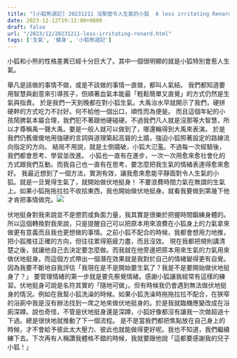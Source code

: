 ```yaml
---
title: "[小狐熊週記] 20231211 沒那麼令人生氣的小狐  A less irritating Renard"
date: 2023-12-12T19:12:00+0800
draft: false
url: "/2023/12/20231211-less-irritating-renard.html"
tags: ['生氣', '健身', '小狐熊週記']
---
```


小狐和小熊的性格差異已經十分巨大了。其中一個很明顯的就是小狐特別會惹人生氣。

舉凡是該做的事情不做，或是不該做的事情一直做，都叫人氣結。 我們都知道要用智慧與創意來引導孩子，但順著血氣本能最「輕鬆簡單又直覺」的方式仍然是生氣與指責。 於是我們一天到晚都在對小狐生氣。大禹治水早就開示了我們，硬拼硬幹的方式吃力不討好。何不給他一個出口，順性而為便是。 而且這個年紀的小孩鬧脾氣本屬合理，我們犯不著跟他硬碰硬。不過我們凡人就是沒那等大智慧，所以才尊稱禹一聲大禹。要是一般人就可以做到了，哪還輪得到大禹來表演。 於是我們仍舊傻傻地用強硬的言詞與道理築起高聳的土牆，強迫小狐照著設定的路線流向指定的方向。 結局不用說，就是土倒牆破，小狐大氾濫。不過每一次經驗後，我們都會思考、學習並改進。 小狐也一直有在進步，一次一次用愈來愈社會化的方式跟我們互動。而我自己也一直有在思考，要怎麼把我生氣的情緒表達得愈來愈好。 我最近想到了一個方法，實測有效，讓我愈來愈能平靜面對令人生氣的小狐。就是一旦覺得生氣了，就開始做伏地挺身！ 不要浪費時間力氣在無謂的生氣上。如果小狐拖拖拉拉不收拾東西，我也開始做伏地挺身。就看我要做到第幾下他才肯把事情做完。![](https://blogger.googleusercontent.com/img/a/AVvXsEiCcchLiaOTWnfvgNUAxBJGSMBUdWehRi9jfgI7eBMRyIydl95kt8hH0qIZgLCqxhMtakgdEparzL_eDXeOFwj975fmzPjtoA4Aqv5Ea-LZiBUwT4q_sftWXeQ0LihoALU0mICEtuhAgmzYa587rt53fFUoL962_jzJ0yCYeR8Xmqxwx1NQYwWjhIxzy3Y=w400-h400)



伏地挺身對我來說並不是懲罰或負面力量，我其實是很樂於把握時間鍛練身體的。 所以這個轉換對我來說，只是提醒自己可以把原本用來浪費在小狐身上的力氣拿來做更有意義而且我也更想做的事情。之前小狐不配合的時候，我都會想用力地推，把小狐推往正確的方向，但往往累得筋疲力盡，而且沒效。 現在我都把規則講清楚之後，就讓他自己去決定要怎麼做。而我就在他旁邊把原本用來生氣的力氣用來做伏地挺身。而這個方式帶出一個潛在效果就是我對於自己的情緒變得更有自覺。 因為我要不斷地自我評估「我現在是不是開始要生氣了？我是不是要開始做伏地挺身了？」 要管理情緒的第一步就是要先察覺情緒。感謝小狐讓我經常有這樣的練習。伏地挺身可說是名符其實的「隨地可做」。但有時候我仍會遇到無法做伏地挺身的情況。例如在我幫小狐洗澡的時候。如果小狐洗澡時拖拖拉拉不配合，在狹窄的浴廁中我是沒有辦法找到一席之地來做伏地挺身的。於是我就臨機應變改成在浴廁深蹲。說也奇怪，不管是伏地挺身還是深蹲，小狐好像都沒有讓我一次做超過十下過。總是很快地就推動了下一個流程。 是不是當我們都把焦點放在自己身上的時候，才不會給予彼此太大壓力、彼此也就能做得更好呢。我也不知道，我們繼續練下去。下次再有人稱讚我體格不錯的時候，我就要跟他說「這都要感謝我的兒子小狐！」
